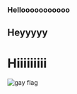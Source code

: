 ### Hellooooooooooo
## Heyyyyy
# Hiiiiiiiii
![gay flag](http://images.tritondigitalcms.com/6616/sites/398/2017/06/03171353/3ahePI.jpg)
